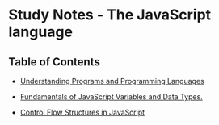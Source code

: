 # Study Notes - The JavaScript language

## Table of Contents

- [Understanding Programs and Programming Languages](https://github.com/jgchoti/studynote/blob/main/learning-js/programming-languages.md)

- [Fundamentals of JavaScript Variables and Data Types.](https://github.com/jgchoti/studynote/blob/main/learning-js/js-variable.md)

- [Control Flow Structures in JavaScript](https://github.com/jgchoti/studynote/blob/main/learning-js/js-control-flow.md)
